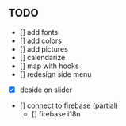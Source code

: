 ## TODO

- [] add fonts
- [] add colors
- [] add pictures
- [] calendarize
- [] map with hooks
- [] redesign side menu
- [x] deside on slider
- [] connect to firebase (partial)
   - [] firebase i18n